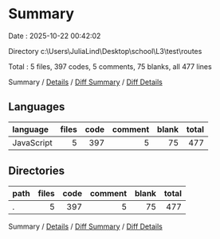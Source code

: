 # Summary

Date : 2025-10-22 00:42:02

Directory c:\\Users\\JuliaLind\\Desktop\\school\\L3\\test\\routes

Total : 5 files,  397 codes, 5 comments, 75 blanks, all 477 lines

Summary / [Details](details.md) / [Diff Summary](diff.md) / [Diff Details](diff-details.md)

## Languages
| language | files | code | comment | blank | total |
| :--- | ---: | ---: | ---: | ---: | ---: |
| JavaScript | 5 | 397 | 5 | 75 | 477 |

## Directories
| path | files | code | comment | blank | total |
| :--- | ---: | ---: | ---: | ---: | ---: |
| . | 5 | 397 | 5 | 75 | 477 |

Summary / [Details](details.md) / [Diff Summary](diff.md) / [Diff Details](diff-details.md)
